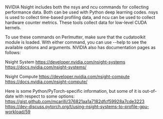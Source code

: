 NVIDIA Nsight includes both the nsys and ncu commands for collecting performance data. Both can be used with Python deep learning codes. nsys is used to collect time-based profiling data, and ncu can be used to collect hardware counter metrics. These tools collect data for low-level CUDA kernels.

To use these commands on Perlmutter, make sure that the cudatoolkit module is loaded. With either command, you can use --help to see the available options and arguments. NVIDIA also has documentation pages as follows:

Nsight System
https://developer.nvidia.com/nsight-systems
https://docs.nvidia.com/nsight-systems/

Nsight Compute
https://developer.nvidia.com/nsight-compute
https://docs.nvidia.com/nsight-compute/

Here is some Python/PyTorch-specific information, but some of it is out-of-date with respect to some options:
https://gist.github.com/mcarilli/376821aa1a7182dfcf59928a7cde3223
https://dev-discuss.pytorch.org/t/using-nsight-systems-to-profile-gpu-workload/59

